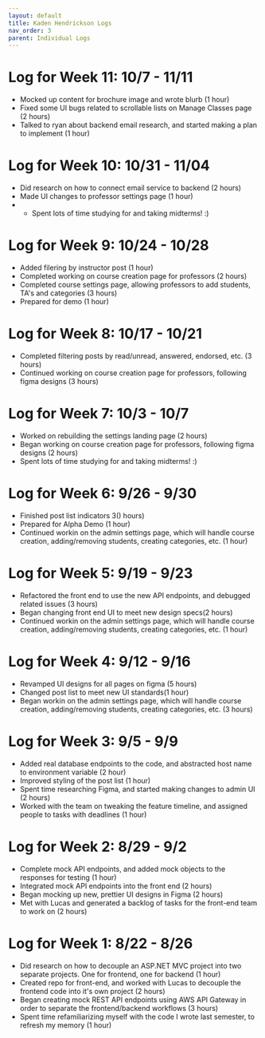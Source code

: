 ```yaml
---
layout: default
title: Kaden Hendrickson Logs
nav_order: 3
parent: Individual Logs
---
```

# Log for Week 11:  10/7 - 11/11
- Mocked up content for brochure image and wrote blurb (1 hour)
- Fixed some UI bugs related to scrollable lists on Manage Classes page (2 hours)
- Talked to ryan about backend email research, and started making a plan to implement (1 hour)

# Log for Week 10:  10/31 - 11/04
- Did research on how to connect email service to backend (2 hours)
- Made UI changes to professor settings page (1 hour)
- - Spent lots of time studying for and taking midterms! :) 

# Log for Week 9:  10/24 - 10/28
- Added filering by instructor post (1 hour)
- Completed working on course creation page for professors (2 hours)
- Completed course settings page, allowing professors to add students, TA's and categories (3 hours)
- Prepared for demo (1 hour)

# Log for Week 8:  10/17 - 10/21
- Completed filtering posts by read/unread, answered, endorsed, etc. (3 hours)
- Continued working on course creation page for professors, following figma designs (3 hours)

# Log for Week 7:  10/3 - 10/7
- Worked on rebuilding the settings landing page (2 hours)
- Began working on course creation page for professors, following figma designs (2 hours)
- Spent lots of time studying for and taking midterms! :) 

# Log for Week 6:  9/26 - 9/30
- Finished post list indicators 3() hours)
- Prepared for Alpha Demo (1 hour)
- Continued workin on the admin settings page, which will handle course creation, adding/removing students, creating categories, etc. (1 hour)

# Log for Week 5:  9/19 - 9/23
- Refactored the front end to use the new API endpoints, and debugged related issues (3 hours)
- Began changing front end UI to meet new design specs(2 hours)
- Continued workin on the admin settings page, which will handle course creation, adding/removing students, creating categories, etc. (1 hour)

# Log for Week 4:  9/12 - 9/16
- Revamped UI designs for all pages on figma (5 hours)
- Changed post list to meet new UI standards(1 hour)
- Began workin on the admin settings page, which will handle course creation, adding/removing students, creating categories, etc. (3 hours)

# Log for Week 3:  9/5 - 9/9
- Added real database endpoints to the code, and abstracted host name to environment variable (2 hour)
- Improved styling of the post list (1 hour)
- Spent time researching Figma, and started making changes to admin UI (2 hours)
- Worked with the team on tweaking the feature timeline, and assigned people to tasks with deadlines (1 hour)

# Log for Week 2:  8/29 - 9/2
- Complete mock API endpoints, and added mock objects to the responses for testing (1 hour)
- Integrated mock API endpoints into the front end (2 hours)
- Began mocking up new, prettier UI designs in Figma (2 hours)
- Met with Lucas and generated a backlog of tasks for the front-end team to work on (2 hours)

# Log for Week 1:  8/22 - 8/26
-  Did research on how to decouple an ASP.NET MVC project into two separate projects. One for frontend, one for backend (1 hour)
-  Created repo for front-end, and worked with Lucas to decouple the frontend code into it's own project (2 hours)
-  Began creating mock REST API endpoints using AWS API Gateway in order to separate the frontend/backend workflows (3 hours)
-  Spent time refamiliarizing myself with the code I wrote last semester, to refresh my memory (1 hour) 

